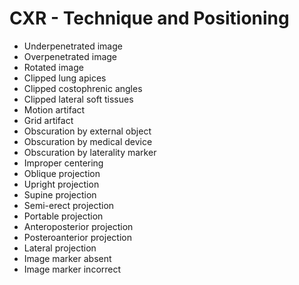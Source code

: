 # CXR - Technique and Positioning

- Underpenetrated image
- Overpenetrated image
- Rotated image
- Clipped lung apices
- Clipped costophrenic angles
- Clipped lateral soft tissues
- Motion artifact
- Grid artifact
- Obscuration by external object
- Obscuration by medical device
- Obscuration by laterality marker
- Improper centering
- Oblique projection
- Upright projection
- Supine projection
- Semi-erect projection
- Portable projection
- Anteroposterior projection
- Posteroanterior projection
- Lateral projection
- Image marker absent
- Image marker incorrect
